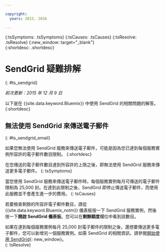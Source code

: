 ```yaml
---

copyright:
  years: 2015, 2016

---
```



{:tsSymptoms: .tsSymptoms} 
{:tsCauses: .tsCauses} 
{:tsResolve: .tsResolve} 
{:new_window: target="_blank"}  
{:shortdesc: .shortdesc}

# SendGrid 疑難排解
{: #ts_sendgrid}

*前次更新：2015 年 12 月 9 日*

以下是在 {{site.data.keyword.Bluemix}} 中使用 SendGrid 的相關問題的解答。
{:shortdesc}


## 無法使用 SendGrid 來傳送電子郵件
{: #ts_sendgrid_email}

如果您無法使用 SendGrid 服務來傳送電子郵件，可能是因為您已達到每個服務實例所容許的電子郵件數目限制。
{:shortdesc}


在您傳送的電子郵件數目達到所容許的上限之後，即無法使用 SendGrid 服務來傳送更多電子郵件。
{: tsSymptoms}


當您使用 SendGrid 服務來傳送電子郵件時，每個服務實例每月可傳送的電子郵件限制為 25,000 封。在達到此限制之後，SendGrid 即停止傳送電子郵件，而使用此服務並不會產生進一步的費用。
{: tsCauses}

若要檢查剩餘的所容許電子郵件數目，請從 {{site.data.keyword.Bluemix_notm}} 儀表板按一下 SendGrid 服務實例，然後按一下**開啟 SendGrid 儀表板**。您可以在**剩餘額度**欄位中看到該數目。


如果在達到每個服務實例每月 25,000 封電子郵件的限制之後，還想要傳送更多電子郵件，您可以新增另一個服務實例。如需 SendGrid 的相關資訊，請參閱[開始使用 SendGrid](https://sendgrid.com/docs/index.html){: new_window}。    
{: tsResolve}

